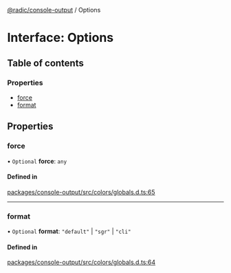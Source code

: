[@radic/console-output](../README.md) / Options

# Interface: Options

## Table of contents

### Properties

- [force](Options.md#force)
- [format](Options.md#format)

## Properties

### force

• `Optional` **force**: `any`

#### Defined in

[packages/console-output/src/colors/globals.d.ts:65](https://github.com/robinradic/npm-console/blob/10cb77f/packages/console-output/src/colors/globals.d.ts#L65)

___

### format

• `Optional` **format**: ``"default"`` \| ``"sgr"`` \| ``"cli"``

#### Defined in

[packages/console-output/src/colors/globals.d.ts:64](https://github.com/robinradic/npm-console/blob/10cb77f/packages/console-output/src/colors/globals.d.ts#L64)
